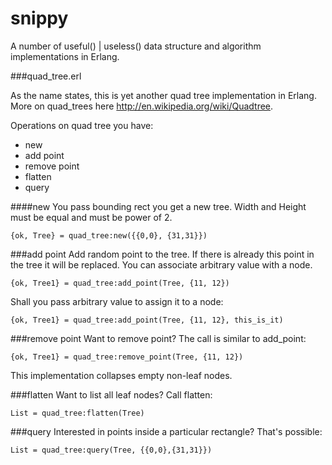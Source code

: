 snippy
======

A number of useful() | useless() data structure and algorithm implementations in Erlang.

###quad_tree.erl

As the name states, this is yet another quad tree implementation in Erlang. More on quad_trees here http://en.wikipedia.org/wiki/Quadtree.

Operations on quad tree you have:
* new
* add point
* remove point
* flatten
* query

####new
You pass bounding rect you get a new tree. Width and Height must be equal and must be power of 2.

```
{ok, Tree} = quad_tree:new({{0,0}, {31,31}})
```

###add point
Add random point to the tree. If there is already this point in the tree it will be replaced. You can associate arbitrary value with a node.

```
{ok, Tree1} = quad_tree:add_point(Tree, {11, 12})
```

Shall you pass arbitrary value to assign it to a node:

```
{ok, Tree1} = quad_tree:add_point(Tree, {11, 12}, this_is_it)
```

###remove point
Want to remove point? The call is similar to add_point:

```
{ok, Tree1} = quad_tree:remove_point(Tree, {11, 12})
```

This implementation collapses empty non-leaf nodes.

###flatten
Want to list all leaf nodes? Call flatten:

```
List = quad_tree:flatten(Tree)
```

###query
Interested in points inside a particular rectangle? That's possible:

```
List = quad_tree:query(Tree, {{0,0},{31,31}})
```

